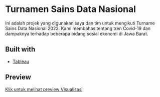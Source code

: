 # Turnamen Sains Data Nasional
Ini adalah projek yang digunakan saya dan tim untuk mengikuti Turname Sains Data Nasional 2022. Kami membahas tentang tren Covid-19 dan dampaknya terhadap beberapa bidang sosial ekonomi di Jawa Barat.

## Built with
- [Tableau](https://www.tableau.com/)

## Preview 
[Klik untuk melihat preview Visualisasi](https://public.tableau.com/app/profile/raka.iskandar/viz/COVIDJABARfix/JumlahWisatawanMancanegara)

